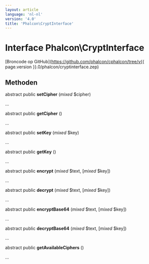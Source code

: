 ```yaml
---
layout: article
language: 'nl-nl'
version: '4.0'
title: 'Phalcon\CryptInterface'
---
```

# Interface **Phalcon\CryptInterface**

[Broncode op GitHub](https://github.com/phalcon/cphalcon/tree/v{{ page.version }}.0/phalcon/cryptinterface.zep)

## Methoden

abstract public **setCipher** (*mixed* $cipher)

...

abstract public **getCipher** ()

...

abstract public **setKey** (*mixed* $key)

...

abstract public **getKey** ()

...

abstract public **encrypt** (*mixed* $text, [*mixed* $key])

...

abstract public **decrypt** (*mixed* $text, [*mixed* $key])

...

abstract public **encryptBase64** (*mixed* $text, [*mixed* $key])

...

abstract public **decryptBase64** (*mixed* $text, [*mixed* $key])

...

abstract public **getAvailableCiphers** ()

...